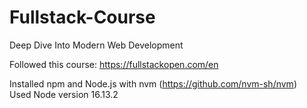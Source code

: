 # Fullstack-Course
Deep Dive Into Modern Web Development

Followed this course: https://fullstackopen.com/en<br>

Installed npm and Node.js with nvm (https://github.com/nvm-sh/nvm)<br>
Used Node version 16.13.2
<br>
